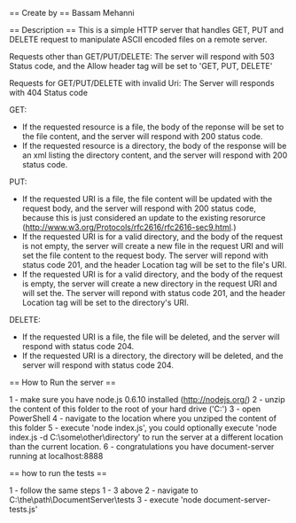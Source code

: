 == Create by == 
Bassam Mehanni

== Description ==
This is a simple HTTP server that handles GET, PUT and DELETE request to manipulate ASCII encoded files on a remote server.

Requests other than GET/PUT/DELETE:
  The server will respond with 503 Status code, and the Allow header tag will be set to 'GET, PUT, DELETE'

Requests for GET/PUT/DELETE with invalid Uri:
  The Server will responds with 404 Status code

GET:
  - If the requested resource is a file, the body of the reponse will be set to the file content, and the server will respond with 200 status code. 
  - If the requested resource is a directory, the body of the response will be an xml listing the directory content, and the server will respond with 200 status code.

PUT:
  - If the requested URI is a file, the file content will be updated with the request body, and the server will respond with 200 status code, because this is just considered an update to the existing resorurce (http://www.w3.org/Protocols/rfc2616/rfc2616-sec9.html.)
  - If the requested URI is for a valid directory, and the body of the request is not empty, the server will create a new file in the request URI and will set the file content to the request body. The server will repond with status code 201, and the header Location tag will be set to the file's URI.
  - If the requested URI is for a valid directory, and the body of the request is empty, the server will create a new directory in the request URI and will set the. The server will repond with status code 201, and the header Location tag will be set to the directory's URI.

DELETE:
  - If the requested URI is a file, the file will be deleted, and the server will respond with status code 204.
  - If the requested URI is a directory, the directory will be deleted, and the server will respond with status code 204.

== How to Run the server ==

  1 - make sure you have node.js 0.6.10 installed (http://nodejs.org/)
  2 - unzip the content of this folder to the root of your hard drive ('C:\')
  3 - open  PowerShell
  4 - navigate to the location where you unziped the content of this folder
  5 - execute 'node index.js', you could optionally execute 'node index.js -d C:\some\other\directory' to run the server at a different location than the current location. 
  6 - congratulations you have document-server running at localhost:8888


== how to run the tests ==
 
  1 - follow the same steps 1 - 3 above
  2 - navigate to C:\the\path\DocumentServer\tests
  3 - execute 'node document-server-tests.js'
